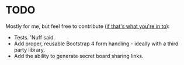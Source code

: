 # TODO
Mostly for me, but feel free to contribute
([if that's what you're in to][if you're into it]):

- Tests. 'Nuff said.
- Add proper, reusable Bootstrap 4 form handling - ideally with a third party
  library.
- Add the ability to generate secret board sharing links.


[if you're into it]: https://youtu.be/uRJZfwDgNTM?t=4
